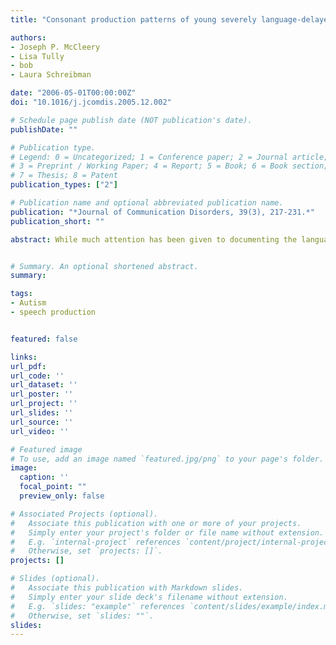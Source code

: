 ```yaml
---
title: "Consonant production patterns of young severely language-delayed children with autism"

authors:
- Joseph P. McCleery
- Lisa Tully
- bob
- Laura Schreibman

date: "2006-05-01T00:00:00Z"
doi: "10.1016/j.jcomdis.2005.12.002"

# Schedule page publish date (NOT publication's date).
publishDate: ""

# Publication type.
# Legend: 0 = Uncategorized; 1 = Conference paper; 2 = Journal article;
# 3 = Preprint / Working Paper; 4 = Report; 5 = Book; 6 = Book section;
# 7 = Thesis; 8 = Patent
publication_types: ["2"]

# Publication name and optional abbreviated publication name.
publication: "*Journal of Communication Disorders, 39(3), 217-231.*"
publication_short: ""

abstract: While much attention has been given to documenting the language skills of verbal children with autism, the basic speech sound development patterns of severely language-impaired children with autism are unknown. Previous research has shown that certain consonants are generally produced earlier in development than other consonants, both in typically developing children and in children with language-learning impairments. While several large studies indicate that children with autism who have strong verbal skills have intact phonological development, there is some evidence that children with autism who are more severely language impaired may have abnormal phonological production. This study documents the speech sound development of non-verbal and minimally verbal children with autism. Prompts were administered for each individual speech sound while spontaneous and imitated sounds were recorded and scored. Results indicate that children with autism show the same general speech sound production patterns as typically developing and language-learning impaired children.


# Summary. An optional shortened abstract.
summary:

tags:
- Autism
- speech production


featured: false

links:
url_pdf:
url_code: ''
url_dataset: ''
url_poster: ''
url_project: ''
url_slides: ''
url_source: ''
url_video: ''

# Featured image
# To use, add an image named `featured.jpg/png` to your page's folder. 
image:
  caption: ''
  focal_point: ""
  preview_only: false

# Associated Projects (optional).
#   Associate this publication with one or more of your projects.
#   Simply enter your project's folder or file name without extension.
#   E.g. `internal-project` references `content/project/internal-project/index.md`.
#   Otherwise, set `projects: []`.
projects: []

# Slides (optional).
#   Associate this publication with Markdown slides.
#   Simply enter your slide deck's filename without extension.
#   E.g. `slides: "example"` references `content/slides/example/index.md`.
#   Otherwise, set `slides: ""`.
slides:
---
```


